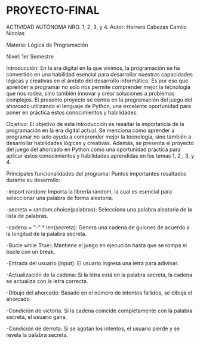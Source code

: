 # PROYECTO-FINAL
ACTIVIDAD AUTÓNOMA NRO. 1, 2, 3, y 4.
Autor: Herrera Cabezas Camilo Nicolas

Materia: Lógica de Programación

Nivel: 1er Semestre


Introducción: En la era digital en la que vivimos, la programación se ha convertido en una habilidad esencial para desarrollar nuestras capacidades lógicas y creativas en el ámbito del desarrollo informático. Es por eso que aprender a programar no solo nos permite comprender mejor la tecnología que nos rodea, sino también innovar y crear soluciones a problemas complejos. El presente proyecto se centra en la programación del juego del ahorcado utilizando el lenguaje de Python, una excelente oportunidad para poner en práctica estos conocimientos y habilidades.

Objetivo: El objetivo de esta introducción es resaltar la importancia de la programación en la era digital actual. Se menciona cómo aprender a programar no solo ayuda a comprender mejor la tecnología, sino también a desarrollar habilidades lógicas y creativas. Además, se presenta el proyecto del juego del ahorcado en Python como una oportunidad práctica para aplicar estos conocimientos y habilidades aprendidas en los temas 1, 2 , 3, y 4.

Principales funcionalidades del programa:
Puntos importantes resaltados durante su desarrollo:

-import random: Importa la librería random, la cual es esencial para seleccionar una palabra de forma aleatoria.

-secreta = random.choice(palabras): Selecciona una palabra aleatoria de la lista de palabras.

-cadena = "-" * len(secreta): Genera una cadena de guiones de acuerdo a la longitud de la palabra secreta.

-Bucle while True:: Mantiene el juego en ejecución hasta que se rompa el bucle con un break.

-Entrada del usuario (input): El usuario ingresa una letra para adivinar.

-Actualización de la cadena: Si la letra está en la palabra secreta, la cadena se actualiza con la letra correcta.

-Dibujo del ahorcado: Basado en el número de intentos fallidos, se dibuja el ahorcado.

-Condición de victoria: Si la cadena coincide completamente con la palabra secreta, el usuario gana.

-Condición de derrota: Si se agotan los intentos, el usuario pierde y se revela la palabra secreta.
